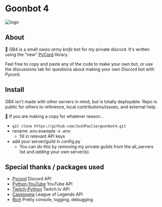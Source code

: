 # Goonbot 4

![logo](https://media.discordapp.net/attachments/787711120026501152/933826376207847504/IMG_0355.png)

## About

🧰 GB4 is a small *swiss army knife* bot for my private discord. It's written using the "new" [PyCord]("https://github.com/Pycord-Development/pycord") library.

Feel free to copy and paste any of the code to make your own bot, or use the discussions tab for questions about making your own Discord bot with Pycord.

## Install

GB4 isn't made with other servers in mind, but is totally deployable. Repo is public for others to reference, local contributions/issues, and external help.

📂 If you are making a copy for whatever reason...
* `git clone https://github.com/JoshPaulie/goonbot4.git`
* rename .env.example -> .env
  * fill in relevant API keys
* add your server/guild in config.py
  * You can do this by _removing_ my private guilds from the all_servers list and _adding_ your own server(s).

## Special thanks / packages used 
- [Pycord](https://github.com/Pycord-Development/pycord) Discord API
- [Python-YouTube](https://github.com/sns-sdks/python-youtube) YouTube API
- [Twitch-Python](https://github.com/PetterKraabol/Twitch-Python) Twitch.tv API
- [Cassiopeia](https://github.com/meraki-analytics/cassiopeia) League of Legends API
- [Rich](https://github.com/Textualize/rich) Pretty console, logging, debugging

